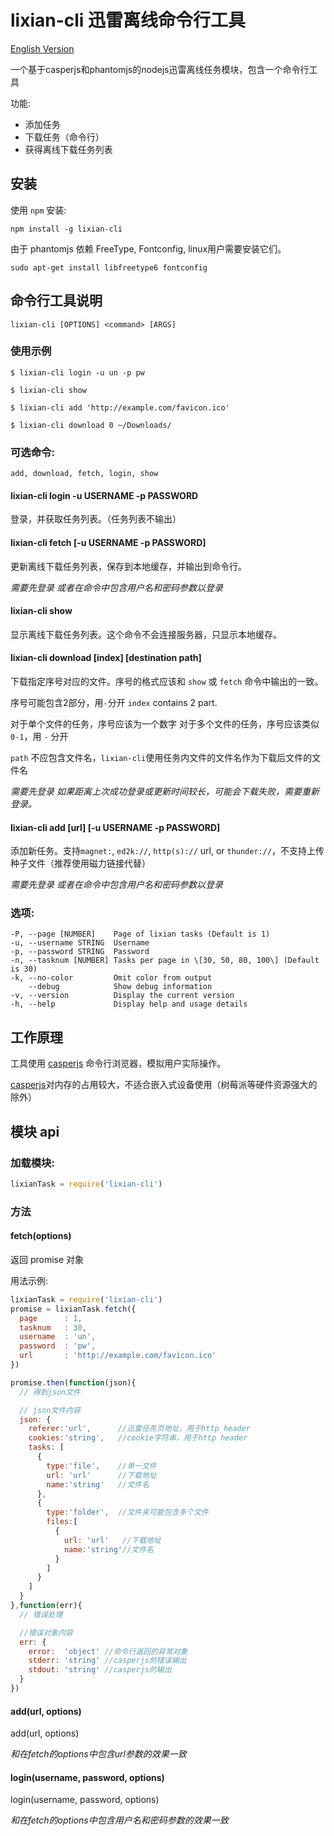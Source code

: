 # lixian-cli 迅雷离线命令行工具

[English Version](README_EN.md)

一个基于casperjs和phantomjs的nodejs迅雷离线任务模块，包含一个命令行工具

功能:

* 添加任务
* 下载任务（命令行）
* 获得离线下载任务列表

## 安装

使用 `npm` 安装:

```shell
npm install -g lixian-cli
```

由于 phantomjs 依赖 FreeType, Fontconfig, linux用户需要安装它们。

```shell
sudo apt-get install libfreetype6 fontconfig
```

## 命令行工具说明

```shell
lixian-cli [OPTIONS] <command> [ARGS]
```

### 使用示例

```shell
$ lixian-cli login -u un -p pw

$ lixian-cli show

$ lixian-cli add 'http://example.com/favicon.ico'

$ lixian-cli download 0 ~/Downloads/
```

### 可选命令:

```shell
add, download, fetch, login, show
```

#### lixian-cli login -u USERNAME -p PASSWORD

登录，并获取任务列表。（任务列表不输出）

#### lixian-cli fetch \[-u USERNAME -p PASSWORD\]

更新离线下载任务列表，保存到本地缓存，并输出到命令行。

_需要先登录 或者在命令中包含用户名和密码参数以登录_

#### lixian-cli show

显示离线下载任务列表。这个命令不会连接服务器，只显示本地缓存。

#### lixian-cli download \[index\] \[destination path\]

下载指定序号对应的文件。序号的格式应该和 `show` 或 `fetch` 命令中输出的一致。

序号可能包含2部分，用`-`分开
`index` contains 2 part.

  对于单个文件的任务，序号应该为一个数字
  对于多个文件的任务，序号应该类似 `0-1`，用 `-` 分开


`path` 不应包含文件名，`lixian-cli`使用任务内文件的文件名作为下载后文件的文件名

_需要先登录 如果距离上次成功登录或更新时间较长，可能会下载失败，需要重新登录。_

#### lixian-cli add [url] \[-u USERNAME -p PASSWORD\]

添加新任务。支持`magnet:`, `ed2k://`, `http(s)://` url, or `thunder://`，不支持上传种子文件（推荐使用磁力链接代替）

_需要先登录 或者在命令中包含用户名和密码参数以登录_

### 选项:

```shell
-P, --page [NUMBER]    Page of lixian tasks (Default is 1)
-u, --username STRING  Username
-p, --password STRING  Password
-n, --tasknum [NUMBER] Tasks per page in \[30, 50, 80, 100\] (Default is 30)
-k, --no-color         Omit color from output
    --debug            Show debug information
-v, --version          Display the current version
-h, --help             Display help and usage details
```

## 工作原理

工具使用 [casperjs](casperjs.org) 命令行浏览器，模拟用户实际操作。

[casperjs](casperjs.org)对内存的占用较大，不适合嵌入式设备使用（树莓派等硬件资源强大的除外）

## 模块 api

### 加载模块:

```js
lixianTask = require('lixian-cli')
```

### 方法

#### fetch(options)

返回 promise 对象

用法示例:

```js
lixianTask = require('lixian-cli')
promise = lixianTask.fetch({
  page      : 1,
  tasknum   : 30,
  username  : 'un',
  password  : 'pw',
  url       : 'http://example.com/favicon.ico'
})

promise.then(function(json){
  // 得到json文件

  // json文件内容
  json: {
    referer:'url',      //迅雷任务页地址，用于http header
    cookies:'string',   //cookie字符串，用于http header
    tasks: [
      {
        type:'file',    //单一文件
        url: 'url'      //下载地址
        name:'string'   //文件名
      },
      {
        type:'folder',  //文件夹可能包含多个文件
        files:[
          {
            url: 'url'   //下载地址
            name:'string'//文件名
          }
        ]
      }
    ]
  }
},function(err){
  // 错误处理

  //错误对象内容
  err: {
    error:  'object' //命令行返回的异常对象
    stderr: 'string' //casperjs的错误输出
    stdout: 'string' //casperjs的输出
  }
})
```
#### add(url, options)

add(url, options)

_和在fetch的options中包含url参数的效果一致_

#### login(username, password, options)

login(username, password, options)

_和在fetch的options中包含用户名和密码参数的效果一致_